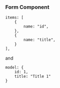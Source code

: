 ### Form Component

```
items: [
    {
        name: "id",
    },
    {
        name: "title",
    }
],
```
and
```
model: {
    id: 1,
    title: "Title 1"
}
```